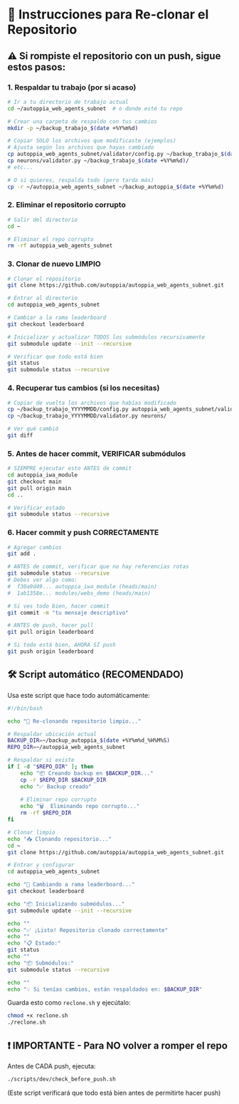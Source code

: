 # 🔧 Instrucciones para Re-clonar el Repositorio

## ⚠️ Si rompiste el repositorio con un push, sigue estos pasos:

### 1. Respaldar tu trabajo (por si acaso)

```bash
# Ir a tu directorio de trabajo actual
cd ~/autoppia_web_agents_subnet  # o donde esté tu repo

# Crear una carpeta de respaldo con tus cambios
mkdir -p ~/backup_trabajo_$(date +%Y%m%d)

# Copiar SOLO los archivos que modificaste (ejemplos)
# Ajusta según los archivos que hayas cambiado
cp autoppia_web_agents_subnet/validator/config.py ~/backup_trabajo_$(date +%Y%m%d)/
cp neurons/validator.py ~/backup_trabajo_$(date +%Y%m%d)/
# etc...

# O si quieres, respalda todo (pero tarda más)
cp -r ~/autoppia_web_agents_subnet ~/backup_autoppia_$(date +%Y%m%d)
```

### 2. Eliminar el repositorio corrupto

```bash
# Salir del directorio
cd ~

# Eliminar el repo corrupto
rm -rf autoppia_web_agents_subnet
```

### 3. Clonar de nuevo LIMPIO

```bash
# Clonar el repositorio
git clone https://github.com/autoppia/autoppia_web_agents_subnet.git

# Entrar al directorio
cd autoppia_web_agents_subnet

# Cambiar a la rama leaderboard
git checkout leaderboard

# Inicializar y actualizar TODOS los submódulos recursivamente
git submodule update --init --recursive

# Verificar que todo está bien
git status
git submodule status --recursive
```

### 4. Recuperar tus cambios (si los necesitas)

```bash
# Copiar de vuelta los archivos que habías modificado
cp ~/backup_trabajo_YYYYMMDD/config.py autoppia_web_agents_subnet/validator/
cp ~/backup_trabajo_YYYYMMDD/validator.py neurons/

# Ver qué cambió
git diff
```

### 5. Antes de hacer commit, VERIFICAR submódulos

```bash
# SIEMPRE ejecutar esto ANTES de commit
cd autoppia_iwa_module
git checkout main
git pull origin main
cd ..

# Verificar estado
git submodule status --recursive
```

### 6. Hacer commit y push CORRECTAMENTE

```bash
# Agregar cambios
git add .

# ANTES de commit, verificar que no hay referencias rotas
git submodule status --recursive
# Debes ver algo como:
#  f30a9d49... autoppia_iwa_module (heads/main)
#  1ab1358e... modules/webs_demo (heads/main)

# Si ves todo bien, hacer commit
git commit -m "tu mensaje descriptivo"

# ANTES de push, hacer pull
git pull origin leaderboard

# Si todo está bien, AHORA SÍ push
git push origin leaderboard
```

## 🛠️ Script automático (RECOMENDADO)

Usa este script que hace todo automáticamente:

```bash
#!/bin/bash

echo "🔧 Re-clonando repositorio limpio..."

# Respaldar ubicación actual
BACKUP_DIR=~/backup_autoppia_$(date +%Y%m%d_%H%M%S)
REPO_DIR=~/autoppia_web_agents_subnet

# Respaldar si existe
if [ -d "$REPO_DIR" ]; then
    echo "📦 Creando backup en $BACKUP_DIR..."
    cp -r $REPO_DIR $BACKUP_DIR
    echo "✅ Backup creado"
    
    # Eliminar repo corrupto
    echo "🗑️  Eliminando repo corrupto..."
    rm -rf $REPO_DIR
fi

# Clonar limpio
echo "📥 Clonando repositorio..."
cd ~
git clone https://github.com/autoppia/autoppia_web_agents_subnet.git

# Entrar y configurar
cd autoppia_web_agents_subnet

echo "🔀 Cambiando a rama leaderboard..."
git checkout leaderboard

echo "📦 Inicializando submódulos..."
git submodule update --init --recursive

echo ""
echo "✅ ¡Listo! Repositorio clonado correctamente"
echo ""
echo "📋 Estado:"
git status
echo ""
echo "📦 Submódulos:"
git submodule status --recursive

echo ""
echo "💡 Si tenías cambios, están respaldados en: $BACKUP_DIR"
```

Guarda esto como `reclone.sh` y ejecútalo:
```bash
chmod +x reclone.sh
./reclone.sh
```

## ❗ IMPORTANTE - Para NO volver a romper el repo

Antes de CADA push, ejecuta:

```bash
./scripts/dev/check_before_push.sh
```

(Este script verificará que todo está bien antes de permitirte hacer push)

